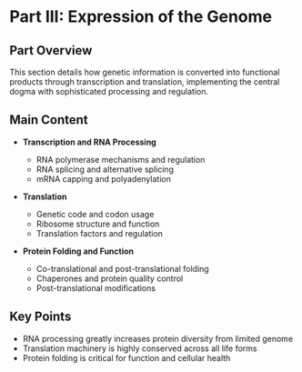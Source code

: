 # Part III: Expression of the Genome

## Part Overview
This section details how genetic information is converted into functional products through transcription and translation, implementing the central dogma with sophisticated processing and regulation.

## Main Content
- **Transcription and RNA Processing**
  - RNA polymerase mechanisms and regulation
  - RNA splicing and alternative splicing
  - mRNA capping and polyadenylation

- **Translation**
  - Genetic code and codon usage
  - Ribosome structure and function
  - Translation factors and regulation

- **Protein Folding and Function**
  - Co-translational and post-translational folding
  - Chaperones and protein quality control
  - Post-translational modifications

## Key Points
- RNA processing greatly increases protein diversity from limited genome
- Translation machinery is highly conserved across all life forms
- Protein folding is critical for function and cellular health